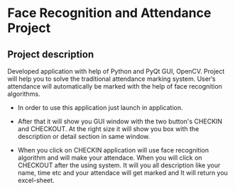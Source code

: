 # Face Recognition and Attendance Project






## Project description
Developed application with help of Python and PyQt GUI, OpenCV. Project will help you to solve the traditional attendance marking system. User’s attendance will automatically be marked with the help of face recognition algorithms.

* In order to use this application just launch in application.

* After that it will show you GUI window with the two button's CHECKIN and CHECKOUT. At the right size it will show you box with the description or detail section in same window.

* When you click on CHECKIN application will use face recognition algorithm and will make your attendace. When you will click on CHECKOUT after the using system. It will you all description like your name, time etc and your attendace will get marked and It will return you excel-sheet. 
